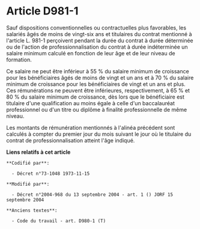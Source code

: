 # Article D981-1

Sauf dispositions conventionnelles ou contractuelles plus favorables, les salariés âgés de moins de vingt-six ans et
titulaires du contrat mentionné à l'article L. 981-1 perçoivent pendant la durée du contrat à durée déterminée ou de l'action
de professionnalisation du contrat à durée indéterminée un salaire minimum calculé en fonction de leur âge et de leur niveau
de formation.

Ce salaire ne peut être inférieur à 55 % du salaire minimum de croissance pour les bénéficiaires âgés de moins de vingt et un
ans et à 70 % du salaire minimum de croissance pour les bénéficiaires de vingt et un ans et plus. Ces rémunérations ne
peuvent être inférieures, respectivement, à 65 % et 80 % du salaire minimum de croissance, dès lors que le bénéficiaire est
titulaire d'une qualification au moins égale à celle d'un baccalauréat professionnel ou d'un titre ou diplôme à finalité
professionnelle de même niveau.

Les montants de rémunération mentionnés à l'alinéa précédent sont calculés à compter du premier jour du mois suivant le jour
où le titulaire du contrat de professionnalisation atteint l'âge indiqué.

**Liens relatifs à cet article**

	**Codifié par**:

	  - Décret n°73-1048 1973-11-15

	**Modifié par**:

	  - Décret n°2004-968 du 13 septembre 2004 - art. 1 () JORF 15 septembre 2004

	**Anciens textes**:

	  - Code du travail - art. D980-1 (T)
